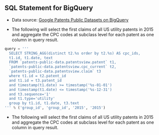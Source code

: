 SQL Statement for BigQuery
--------------------------

* Data source: [Google Patents Public Datasets on BigQuery](https://console.cloud.google.com/marketplace/details/google_patents_public_datasets/google-patents-public-data?filter=solution-type:dataset&q=google%20patents%20public%20datasets&id=2877ec09-debc-41bd-a2d7-df1fd089e4d0)

* The following will select the first claims of all US utility patents in 2015 and aggregate the CPC codes at subclass level for each patent as one column in query result.
``` python
query = '''
  SELECT STRING_AGG(distinct t2.%s order by t2.%s) AS cpc_ids, 
  t1.id, t1.date, text
  FROM `patents-public-data.patentsview.patent` t1, 
  `patents-public-data.patentsview.cpc_current` t2,
  `patents-public-data.patentsview.claim` t3
  where t1.id = t2.patent_id 
  and t1.id = t3.patent_id
  and timestamp(t1.date) >= timestamp('%s-01-01') 
  and timestamp(t1.date) <= timestamp('%s-12-31') 
  and t3.sequence='1'
  and t1.type='utility'
  group by t1.id, t1.date, t3.text  
''' % ('group_id', 'group_id', '2015', '2015')
```

* The following will select the first claims of all US utility patents in 2015 and aggregate the CPC codes at subclass level for each patent as one column in query result.
``` python

